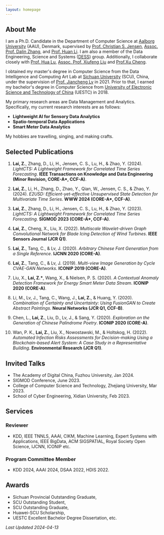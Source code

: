 ```yaml
---
layout: homepage
---
```


## About Me

I am a Ph.D. Candidate in the Department of Computer Science at [Aalborg University](https://www.en.aau.dk/) (AAU), Denmark, supervised by [Prof. Christian S. Jensen](https://csj.cs.aau.dk/), [Assoc. Prof. Dalin Zhang](https://dalinzhang.github.io/), and [Prof. Huan Li](https://longaspire.github.io/). I am also a member of the Data Engineering, Science and Systems ([DESS](https://www.cs.aau.dk/research/Data-Engineering-Science-and-Systems)) group. Additionally, I collaborate closely with [Prof. Hua Lu](https://luhua.ruc.dk/), [Assoc. Prof. Xiufeng Liu](https://xiufengliu.github.io/) and [Prof.Xu Cheng](https://scholar.google.com/citations?user=MjxvqBcAAAAJ&hl=en).

I obtained my master's degree in Computer Science from the Data Intelligence and Computing Art Lab at [Sichuan University](https://en.scu.edu.cn/) (SCU), China, under the supervision of [Prof. Jiancheng Lv](https://cs.scu.edu.cn/info/1288/13627.htm) in 2021. Prior to that, I earned my bachelor's degree in Computer Science from [University of Electronic Science and Technology of China](https://en.uestc.edu.cn/) (UESTC) in 2018.


My primary research areas are Data Management and Analytics. Specifically, my current research interests are as follows:
- **Lightweight AI for Sensory Data Analytics**
- **Spatio-temporal Data Applications**
- **Smart Meter Data Analytics**


My hobbies are travelling, singing, and making crafts.


## Selected Publications
1. **Lai, Z.**, Zhang, D., Li, H., Jensen, C. S., Lu, H., & Zhao, Y. (2024). *LightCTS: A Lightweight Framework for Correlated Time Series Forecasting*. **IEEE Transactions on Knowledge and Data Engineering (Minor Revision, CORE-A\*, CCF-A)**.

2. **Lai, Z.**, Li, H., Zhang, D., Zhao, Y., Qian, W., Jensen, C. S., & Zhao, Y. (2024). *E2USD: Efficient-yet-effective Unsupervised State Detection for Multivariate Time Series*. **WWW 2024 (CORE-A\*, CCF-A)**.

3. **Lai, Z.**, Zhang, D., Li, H., Jensen, C. S., Lu, H., & Zhao, Y. (2023). *LightCTS: A Lightweight Framework for Correlated Time Series Forecasting*. **SIGMOD 2023 (CORE-A\*, CCF-A)**.

4. **Lai, Z.**, Cheng, X., Liu, X. (2022). *Multiscale Wavelet-driven Graph Convolutional Network for Blade Icing Detection of Wind Turbines*. **IEEE Sensors Journal (JCR Q1)**.

5. **Lai, Z.**, Tang, C., & Lv, J. (2020). *Arbitrary Chinese Font Generation from a Single Reference*. **IJCNN 2020 (CORE-A)**.

6. **Lai, Z.**, Tang, C., & Lv, J. (2019). *Multi-view Image Generation by Cycle CVAE-GAN Networks*. **ICONIP 2019 (CORE-A)**.

7. Liu, X., **Lai, Z.\***, Wang, X., & Nielsen, P. S. (2020). *A Contextual Anomaly Detection Framework for Energy Smart Meter Data Stream*. **ICONIP 2020 (CORE-A)**.

8. Li, M., Lv, J., Tang, C., Wang, J., **Lai, Z.**, & Huang, Y. (2020). *Combination of Certainty and Uncertainty: Using FusionGAN to Create Abstract Paintings*. **Neural Networks (JCR Q1, CCF-B)**.

9. Chen, L., **Lai, Z.**, Liu, D., Lv, J., & Sang, Y. (2020). *Exploration on the Generation of Chinese Palindrome Poetry*. **ICONIP 2020 (CORE-A)**.

10. Wan, P. K., **Lai, Z.**, Liu, X., Nowostawski, M., & Holtskog, H. (2022). *Automated Infection Risks Assessments for Decision-making Using a Blockchain-based Alert System: A Case Study in a Representative Building*. **Environmental Research (JCR Q1)**.

## Invited Talks
- The Academy of Digital China, Fuzhou University, Jan 2024.
- SIGMOD Conference, June 2023.
- College of Computer Science and Technology, Zhejiang University, Mar 2023.
- School of Cyber Engineering, Xidian University, Feb 2023.


## Services

### Reviewer
- KDD, IEEE TNNLS, AAAI, CIKM, Machine Learning, Expert Systems with Applications, IEEE BigData, ACM SIGSPATIAL, Royal Society Open Science, IJCNN, ICONIP etc.

### Program Committee Member
- KDD 2024, AAAI 2024, DSAA 2022, HDIS 2022.

## Awards
- Sichuan Provincial Outstanding Graduate,
- SCU Outstanding Student,
- SCU Outstanding Graduate,
- Huawei-SCU Scholarship,
- UESTC Excellent Bachelor Degree Dissertation, etc.



_Last Updated 2024-04-13_

